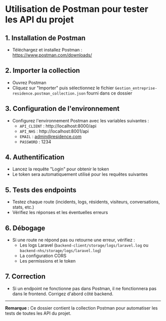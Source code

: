 # Utilisation de Postman pour tester les API du projet

## 1. Installation de Postman
- Téléchargez et installez Postman : https://www.postman.com/downloads/

## 2. Importer la collection
- Ouvrez Postman
- Cliquez sur "Importer" puis sélectionnez le fichier `Gestion_entreprise-residence.postman_collection.json` fourni dans ce dossier

## 3. Configuration de l'environnement
- Configurez l'environnement Postman avec les variables suivantes :
  - `API_CLIENT` : http://localhost:8000/api
  - `API_NHS` : http://localhost:8001/api
  - `EMAIL` : admin@residence.com
  - `PASSWORD` : 1234

## 4. Authentification
- Lancez la requête "Login" pour obtenir le token
- Le token sera automatiquement utilisé pour les requêtes suivantes

## 5. Tests des endpoints
- Testez chaque route (incidents, logs, résidents, visiteurs, conversations, stats, etc.)
- Vérifiez les réponses et les éventuelles erreurs

## 6. Débogage
- Si une route ne répond pas ou retourne une erreur, vérifiez :
  - Les logs Laravel (`backend-client/storage/logs/laravel.log` ou `backend-nhs/storage/logs/laravel.log`)
  - La configuration CORS
  - Les permissions et le token

## 7. Correction
- Si un endpoint ne fonctionne pas dans Postman, il ne fonctionnera pas dans le frontend. Corrigez d'abord côté backend.

---

**Remarque :**
Ce dossier contient la collection Postman pour automatiser les tests de toutes les API du projet.
